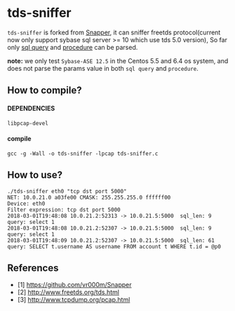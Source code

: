 # tds-sniffer

`tds-sniffer` is forked from [Snapper](https://github.com/vr000m/Snapper), it can sniffer freetds protocol(current now only support sybase sql server >= 10 which use tds 5.0 version), So far only [sql query](http://www.freetds.org/tds.html#t33) and [procedure](http://www.freetds.org/tds.html#t230) can be parsed.

**note:** we only test `Sybase-ASE 12.5` in the Centos 5.5 and 6.4 os system, and does not parse the params value in both `sql query` and `procedure`.

## How to compile?

#### DEPENDENCIES

```
libpcap-devel
```

#### compile

```
gcc -g -Wall -o tds-sniffer -lpcap tds-sniffer.c
```

## How to use?

```
./tds-sniffer eth0 "tcp dst port 5000"    
NET: 10.0.21.0 a03fe00 CMASK: 255.255.255.0 ffffff00
Device: eth0
Filter expression: tcp dst port 5000
2018-03-01T19:48:08 10.0.21.2:52313 -> 10.0.21.5:5000  sql_len: 9  query: select 1
2018-03-01T19:48:08 10.0.21.2:52307 -> 10.0.21.5:5000  sql_len: 9  query: select 1
2018-03-01T19:48:09 10.0.21.2:52307 -> 10.0.21.5:5000  sql_len: 61  query: SELECT t.username AS username FROM account t WHERE t.id = @p0
```

## References

* [1] https://github.com/vr000m/Snapper
* [2] http://www.freetds.org/tds.html
* [3] http://www.tcpdump.org/pcap.html

